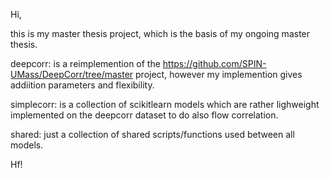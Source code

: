 Hi,

this is my master thesis project, which is the basis of my ongoing master thesis.

deepcorr: is a reimplemention of the https://github.com/SPIN-UMass/DeepCorr/tree/master project, however my implemention gives addiition parameters and flexibility.

simplecorr: is a collection of scikitlearn models which are rather lighweight implemented on the deepcorr dataset to do also flow correlation.

shared: just a collection of shared scripts/functions used between all models.

Hf!
